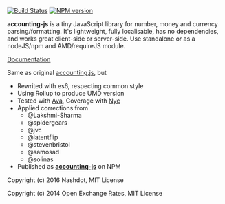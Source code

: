 [![Build Status](https://travis-ci.org/nashdot/accounting-js.svg?branch=master)](https://travis-ci.org/nashdot/accounting-js)
[![NPM version](https://img.shields.io/npm/v/accounting-js.svg)](https://www.npmjs.com/package/accounting-js)

**accounting-js** is a tiny JavaScript library for number, money and currency parsing/formatting. It's lightweight, fully localisable, has no dependencies, and works great client-side or server-side. Use standalone or as a nodeJS/npm and AMD/requireJS module.

[Documentation](http://nashdot.github.io/accounting-js/docs)

Same as original [accounting.js](http://openexchangerates.github.io/accounting.js), but

* Rewrited with es6, respecting common style
* Using Rollup to produce UMD version
* Tested with [Ava](https://github.com/sindresorhus/ava), Coverage with [Nyc](https://github.com/bcoe/nyc)
* Applied corrections from
  * @Lakshmi-Sharma
  * @spidergears
  * @jvc
  * @latentflip
  * @stevenbristol
  * @samosad
  * @solinas
* Published as [**accounting-js**](https://www.npmjs.com/package/accounting-js) on NPM

Copyright (c) 2016 Nashdot, MIT License

Copyright (c) 2014 Open Exchange Rates, MIT License
